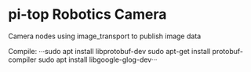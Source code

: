 # pi-top Robotics Camera
Camera nodes using image_transport to publish image data

Compile:
 ···sudo apt install  libprotobuf-dev
 sudo apt-get install protobuf-compiler
 sudo apt install libgoogle-glog-dev···
